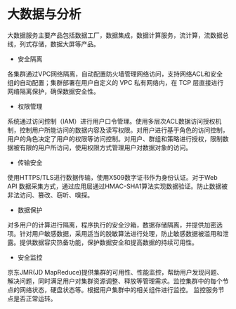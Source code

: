 # 大数据与分析

大数据服务主要产品包括数据工厂，数据集成，数据计算服务，流计算，流数据总线，列式存储，数据大屏等产品。

- 安全隔离

各集群通过VPC网络隔离，自动配置防火墙管理网络访问，支持网络ACL和安全组的自动配置；集群部署在用户自定义的 VPC 私有网络内，在 TCP 层直接进行网络隔离保护，确保数据安全性。

- 权限管理

系统通过访问控制（IAM）进行用户口令管理。使用多层次ACL数据访问授权机制，控制用户所能访问的数据内容及读写权限。对用户进行基于角色的访问控制，用户的角色决定了用户的权限等访问控制。对用户、群组和策略进行授权，限制数据被有限的用户所访问，使用权限方式管理用户对数据对象的访问。

- 传输安全

使用HTTPS/TLS进行数据传输，使用X509数字证书作为身份认证。对于Web API 数据采集方式，通过应用层通过HMAC-SHA1算法实现数据验证。防止数据被非法访问、篡改、窃听、嗅探。

- 数据保护

对多用户的计算进行隔离，程序执行的安全沙箱，数据存储隔离，并提供加密选项。针对用户敏感数据，采用适当的脱敏算法进行处理，防止敏感数据被滥用和泄露。提供数据容灾热备功能，保护数据安全和提高数据的持续可用性。

- 安全监控

京东JMR(JD MapReduce)提供集群的可用性、性能监控，帮助用户发现问题、解决问题，同时满足用户对集群资源调整、释放等管理需求。监控集群中的每个节点的网络状态，硬盘状态等。根据用户集群中的相关组件进行监控。 监控服务节点是否正常运转。
